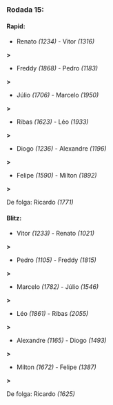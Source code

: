 ### Rodada 15:

#### Rapid:

* Renato *(1234)* - Vitor *(1316)* 

**>** 
* Freddy *(1868)* - Pedro *(1183)* 

**>** 
* Júlio *(1706)* - Marcelo *(1950)* 

**>** 
* Ribas *(1623)* - Léo *(1933)* 

**>** 
* Diogo *(1236)* - Alexandre *(1196)* 

**>** 
* Felipe *(1590)* - Milton *(1892)* 

**>** 

De folga: Ricardo *(1771)*

#### Blitz:

* Vitor *(1233)* - Renato *(1021)* 

**>** 
* Pedro *(1105)* - Freddy *(1815)* 

**>** 
* Marcelo *(1782)* - Júlio *(1546)* 

**>** 
* Léo *(1861)* - Ribas *(2055)* 

**>** 
* Alexandre *(1165)* - Diogo *(1493)* 

**>** 
* Milton *(1672)* - Felipe *(1387)* 

**>** 

De folga: Ricardo *(1625)*

